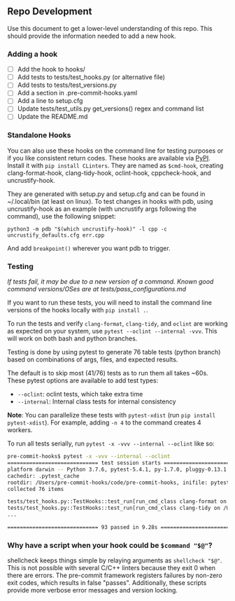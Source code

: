 ## Repo Development

Use this document to get a lower-level understanding of this repo.
This should provide the information needed to add a new hook.

### Adding a hook

* [ ] Add the hook to hooks/
* [ ] Add tests to tests/test_hooks.py (or alternative file)
* [ ] Add tests to tests/test_versions.py
* [ ] Add a section in .pre-commit-hooks.yaml
* [ ] Add a line to setup.cfg
* [ ] Update tests/test_utils.py get_versions() regex and command list
* [ ] Update the README.md

### Standalone Hooks

You can also use these hooks on the command line for testing purposes or if you like consistent return codes.
These hooks are available via [PyPI](https://pypi.org/project/CLinters/).
Install it with `pip install CLinters`.
They are named as `$cmd-hook`, creating clang-format-hook, clang-tidy-hook, oclint-hook, cppcheck-hook, and uncrustify-hook.

They are generated with setup.py and setup.cfg and can be found in ~/.local/bin (at least on linux).
To test changes in hooks with pdb, using uncrustify-hook as an example (with uncrustify args following the command), use the following snippet:

    python3 -m pdb "$(which uncrustify-hook)" -l cpp -c uncrustify_defaults.cfg err.cpp

And add `breakpoint()` wherever you want pdb to trigger.

### Testing

*If tests fail, it may be due to a new version of a command.*
*Known good command versions/OSes are at tests/pass_configurations.md*

If you want to run these tests, you will need to install the command line versions
of the hooks locally with `pip install .`.

To run the tests and verify `clang-format`, `clang-tidy`, and `oclint` are
working as expected on your system, use `pytest --oclint --internal -vvv`.
This will work on both bash and python branches.

Testing is done by using pytest to generate 76 table tests (python branch)
based on combinations of args, files, and expected results.

The default is to skip most (41/76) tests as to run them all takes ~60s. These
pytest options are available to add test types:

* `--oclint`: oclint tests, which take extra time
* `--internal`: Internal class tests for internal consistency

**Note**: You can parallelize these tests with `pytest-xdist` (run `pip install pytest-xdist`). For example, adding `-n 4`
to the command creates 4 workers.

To run all tests serially, run `pytest -x -vvv --internal --oclint` like so:

```bash
pre-commit-hooks$ pytest -x -vvv --internal --oclint
============================= test session starts ==============================
platform darwin -- Python 3.7.6, pytest-5.4.1, py-1.7.0, pluggy-0.13.1 -- /usr/local/opt/python/bin/python3.7
cachedir: .pytest_cache
rootdir: /Users/pre-commit-hooks/code/pre-commit-hooks, inifile: pytest.ini
collected 76 items

tests/test_hooks.py::TestHooks::test_run[run_cmd_class clang-format on /Users/pre-commit-hooks/code/pre-commit-hooks/tests/files/ok.c] PASSED [  3%]
tests/test_hooks.py::TestHooks::test_run[run_cmd_class clang-tidy on /Users/pre-commit-hooks/code/pre-commit-hooks/tests/files/ok.c] PASSED [  7%]
...

============================= 93 passed in 9.28s ==============================
```

### Why have a script when your hook could be `$command "$@"`?

shellcheck keeps things simple by relaying arguments as `shellcheck "$@"`.
This is not possible with several C/C++ linters because they exit 0 when
there are errors. The pre-commit framework registers failures by non-zero exit codes,
which results in false "passes". Additionally, these scripts provide more verbose error
messages and version locking.
